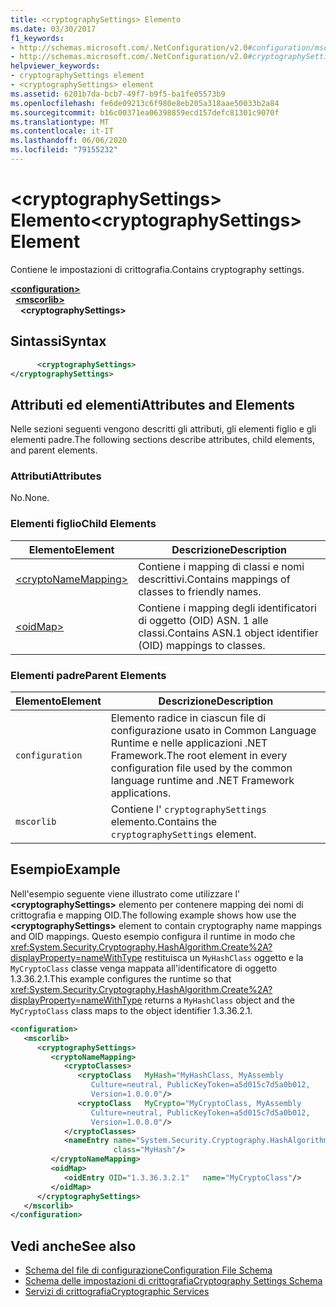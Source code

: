 ```yaml
---
title: <cryptographySettings> Elemento
ms.date: 03/30/2017
f1_keywords:
- http://schemas.microsoft.com/.NetConfiguration/v2.0#configuration/mscorlib/cryptographySettings
- http://schemas.microsoft.com/.NetConfiguration/v2.0#cryptographySettings
helpviewer_keywords:
- cryptographySettings element
- <cryptographySettings> element
ms.assetid: 6201b7da-bcb7-49f7-b9f5-ba1fe05573b9
ms.openlocfilehash: fe6de09213c6f980e8eb205a318aae50033b2a84
ms.sourcegitcommit: b16c00371ea06398859ecd157defc81301c9070f
ms.translationtype: MT
ms.contentlocale: it-IT
ms.lasthandoff: 06/06/2020
ms.locfileid: "79155232"
---
```

# <a name="cryptographysettings-element"></a><span data-ttu-id="901f2-102">\<cryptographySettings> Elemento</span><span class="sxs-lookup"><span data-stu-id="901f2-102">\<cryptographySettings> Element</span></span>
<span data-ttu-id="901f2-103">Contiene le impostazioni di crittografia.</span><span class="sxs-lookup"><span data-stu-id="901f2-103">Contains cryptography settings.</span></span>  

[**\<configuration>**](../configuration-element.md)\
&nbsp;&nbsp;[**\<mscorlib>**](mscorlib-element-for-cryptography-settings.md)\
&nbsp;&nbsp;&nbsp;&nbsp;**\<cryptographySettings>**

## <a name="syntax"></a><span data-ttu-id="901f2-104">Sintassi</span><span class="sxs-lookup"><span data-stu-id="901f2-104">Syntax</span></span>  
  
```xml  
      <cryptographySettings>
</cryptographySettings>  
```  
  
## <a name="attributes-and-elements"></a><span data-ttu-id="901f2-105">Attributi ed elementi</span><span class="sxs-lookup"><span data-stu-id="901f2-105">Attributes and Elements</span></span>  
 <span data-ttu-id="901f2-106">Nelle sezioni seguenti vengono descritti gli attributi, gli elementi figlio e gli elementi padre.</span><span class="sxs-lookup"><span data-stu-id="901f2-106">The following sections describe attributes, child elements, and parent elements.</span></span>  
  
### <a name="attributes"></a><span data-ttu-id="901f2-107">Attributi</span><span class="sxs-lookup"><span data-stu-id="901f2-107">Attributes</span></span>  
 <span data-ttu-id="901f2-108">No.</span><span class="sxs-lookup"><span data-stu-id="901f2-108">None.</span></span>  
  
### <a name="child-elements"></a><span data-ttu-id="901f2-109">Elementi figlio</span><span class="sxs-lookup"><span data-stu-id="901f2-109">Child Elements</span></span>  
  
|<span data-ttu-id="901f2-110">Elemento</span><span class="sxs-lookup"><span data-stu-id="901f2-110">Element</span></span>|<span data-ttu-id="901f2-111">Descrizione</span><span class="sxs-lookup"><span data-stu-id="901f2-111">Description</span></span>|  
|-------------|-----------------|  
|[\<cryptoNameMapping>](cryptonamemapping-element.md)|<span data-ttu-id="901f2-112">Contiene i mapping di classi e nomi descrittivi.</span><span class="sxs-lookup"><span data-stu-id="901f2-112">Contains mappings of classes to friendly names.</span></span>|  
|[\<oidMap>](oidmap-element.md)|<span data-ttu-id="901f2-113">Contiene i mapping degli identificatori di oggetto (OID) ASN. 1 alle classi.</span><span class="sxs-lookup"><span data-stu-id="901f2-113">Contains ASN.1 object identifier (OID) mappings to classes.</span></span>|  
  
### <a name="parent-elements"></a><span data-ttu-id="901f2-114">Elementi padre</span><span class="sxs-lookup"><span data-stu-id="901f2-114">Parent Elements</span></span>  
  
|<span data-ttu-id="901f2-115">Elemento</span><span class="sxs-lookup"><span data-stu-id="901f2-115">Element</span></span>|<span data-ttu-id="901f2-116">Descrizione</span><span class="sxs-lookup"><span data-stu-id="901f2-116">Description</span></span>|  
|-------------|-----------------|  
|`configuration`|<span data-ttu-id="901f2-117">Elemento radice in ciascun file di configurazione usato in Common Language Runtime e nelle applicazioni .NET Framework.</span><span class="sxs-lookup"><span data-stu-id="901f2-117">The root element in every configuration file used by the common language runtime and .NET Framework applications.</span></span>|  
|`mscorlib`|<span data-ttu-id="901f2-118">Contiene l' `cryptographySettings` elemento.</span><span class="sxs-lookup"><span data-stu-id="901f2-118">Contains the `cryptographySettings` element.</span></span>|  
  
## <a name="example"></a><span data-ttu-id="901f2-119">Esempio</span><span class="sxs-lookup"><span data-stu-id="901f2-119">Example</span></span>  
 <span data-ttu-id="901f2-120">Nell'esempio seguente viene illustrato come utilizzare l' **\<cryptographySettings>** elemento per contenere mapping dei nomi di crittografia e mapping OID.</span><span class="sxs-lookup"><span data-stu-id="901f2-120">The following example shows how use the **\<cryptographySettings>** element to contain cryptography name mappings and OID mappings.</span></span> <span data-ttu-id="901f2-121">Questo esempio configura il runtime in modo che <xref:System.Security.Cryptography.HashAlgorithm.Create%2A?displayProperty=nameWithType> restituisca un `MyHashClass` oggetto e la `MyCryptoClass` classe venga mappata all'identificatore di oggetto 1.3.36.2.1.</span><span class="sxs-lookup"><span data-stu-id="901f2-121">This example configures the runtime so that <xref:System.Security.Cryptography.HashAlgorithm.Create%2A?displayProperty=nameWithType> returns a `MyHashClass` object and the `MyCryptoClass` class maps to the object identifier 1.3.36.2.1.</span></span>  
  
```xml  
<configuration>  
   <mscorlib>  
      <cryptographySettings>  
         <cryptoNameMapping>  
            <cryptoClasses>  
               <cryptoClass   MyHash="MyHashClass, MyAssembly  
                  Culture=neutral, PublicKeyToken=a5d015c7d5a0b012,  
                  Version=1.0.0.0"/>  
               <cryptoClass   MyCrypto="MyCryptoClass, MyAssembly  
                  Culture=neutral, PublicKeyToken=a5d015c7d5a0b012,  
                  Version=1.0.0.0"/>  
            </cryptoClasses>  
            <nameEntry name="System.Security.Cryptography.HashAlgorithm"  
                       class="MyHash"/>  
         </cryptoNameMapping>  
         <oidMap>  
            <oidEntry OID="1.3.36.3.2.1"   name="MyCryptoClass"/>  
         </oidMap>  
      </cryptographySettings>  
   </mscorlib>  
</configuration>  
```  
  
## <a name="see-also"></a><span data-ttu-id="901f2-122">Vedi anche</span><span class="sxs-lookup"><span data-stu-id="901f2-122">See also</span></span>

- [<span data-ttu-id="901f2-123">Schema del file di configurazione</span><span class="sxs-lookup"><span data-stu-id="901f2-123">Configuration File Schema</span></span>](../index.md)
- [<span data-ttu-id="901f2-124">Schema delle impostazioni di crittografia</span><span class="sxs-lookup"><span data-stu-id="901f2-124">Cryptography Settings Schema</span></span>](index.md)
- [<span data-ttu-id="901f2-125">Servizi di crittografia</span><span class="sxs-lookup"><span data-stu-id="901f2-125">Cryptographic Services</span></span>](../../../../standard/security/cryptographic-services.md)
